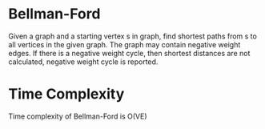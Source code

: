 # Bellman-Ford
Given a graph and a starting vertex s in graph, find shortest paths from s to all vertices in the given graph. The graph may contain negative weight edges. 
If there is a negative weight cycle, then shortest distances are not calculated, negative weight cycle is reported.

# Time Complexity
Time complexity of Bellman-Ford is O(VE)

